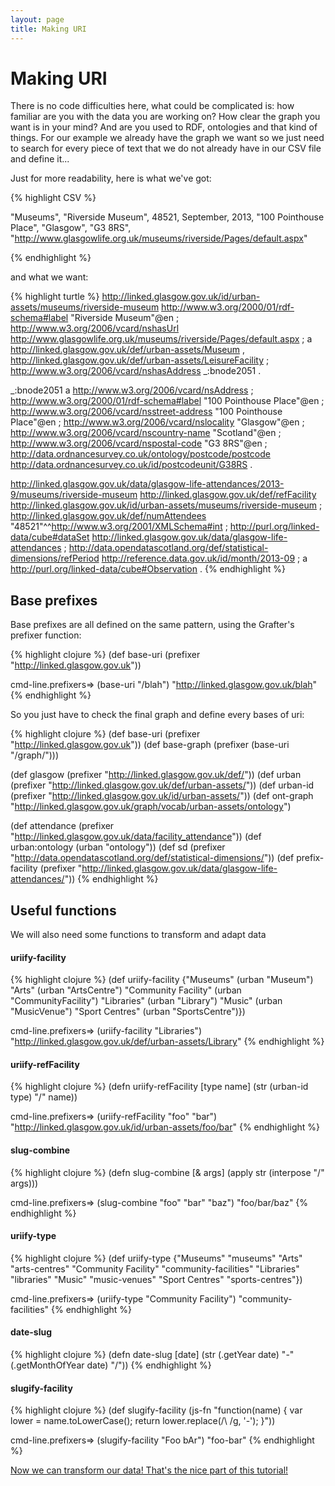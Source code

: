 ```yaml
---
layout: page
title: Making URI
---
```


# Making URI

There is no code difficulties here, what could be complicated is: how familiar are you with the data you are working on? How clear the graph you want is in your mind? And are you used to RDF, ontologies and that kind of things.
For our example we already have the graph we want so we just need to search for every piece of text that we do not already have in our CSV file and define it...

Just for more readability, here is what we've got:

{% highlight CSV %}

"Museums", "Riverside Museum", 48521, September, 2013, "100 Pointhouse Place", "Glasgow", "G3 8RS", "http://www.glasgowlife.org.uk/museums/riverside/Pages/default.aspx"

{% endhighlight %}

and what we want:

{% highlight turtle %}
<http://linked.glasgow.gov.uk/id/urban-assets/museums/riverside-museum> <http://www.w3.org/2000/01/rdf-schema#label> "Riverside Museum"@en ;
	<http://www.w3.org/2006/vcard/nshasUrl> <http://www.glasgowlife.org.uk/museums/riverside/Pages/default.aspx> ;
	a <http://linked.glasgow.gov.uk/def/urban-assets/Museum> , <http://linked.glasgow.gov.uk/def/urban-assets/LeisureFacility> ;
	<http://www.w3.org/2006/vcard/nshasAddress> _:bnode2051 .

_:bnode2051 a <http://www.w3.org/2006/vcard/nsAddress> ;
	<http://www.w3.org/2000/01/rdf-schema#label> "100 Pointhouse Place"@en ;
	<http://www.w3.org/2006/vcard/nsstreet-address> "100 Pointhouse Place"@en ;
	<http://www.w3.org/2006/vcard/nslocality> "Glasgow"@en ;
	<http://www.w3.org/2006/vcard/nscountry-name> "Scotland"@en ;
	<http://www.w3.org/2006/vcard/nspostal-code> "G3 8RS"@en ;
	<http://data.ordnancesurvey.co.uk/ontology/postcode/postcode> <http://data.ordnancesurvey.co.uk/id/postcodeunit/G38RS> .

<http://linked.glasgow.gov.uk/data/glasgow-life-attendances/2013-9/museums/riverside-museum> <http://linked.glasgow.gov.uk/def/refFacility> <http://linked.glasgow.gov.uk/id/urban-assets/museums/riverside-museum> ;
	<http://linked.glasgow.gov.uk/def/numAttendees> "48521"^^<http://www.w3.org/2001/XMLSchema#int> ;
	<http://purl.org/linked-data/cube#dataSet> <http://linked.glasgow.gov.uk/data/glasgow-life-attendances> ;
	<http://data.opendatascotland.org/def/statistical-dimensions/refPeriod> <http://reference.data.gov.uk/id/month/2013-09> ;
	a <http://purl.org/linked-data/cube#Observation> .
{% endhighlight %}


## Base prefixes
Base prefixes are all defined on the same pattern, using the Grafter's prefixer function:

{% highlight clojure %}
(def base-uri (prefixer "http://linked.glasgow.gov.uk"))

cmd-line.prefixers=> (base-uri "/blah")
"http://linked.glasgow.gov.uk/blah"
{% endhighlight %}

So you just have to check the final graph and define every bases of uri:

{% highlight clojure %}
(def base-uri (prefixer "http://linked.glasgow.gov.uk"))
(def base-graph (prefixer (base-uri "/graph/")))

(def glasgow (prefixer "http://linked.glasgow.gov.uk/def/"))
(def urban (prefixer "http://linked.glasgow.gov.uk/def/urban-assets/"))
(def urban-id (prefixer "http://linked.glasgow.gov.uk/id/urban-assets/"))
(def ont-graph "http://linked.glasgow.gov.uk/graph/vocab/urban-assets/ontology")

(def attendance (prefixer "http://linked.glasgow.gov.uk/data/facility_attendance"))
(def urban:ontology (urban "ontology"))
(def sd (prefixer "http://data.opendatascotland.org/def/statistical-dimensions/"))
(def prefix-facility (prefixer "http://linked.glasgow.gov.uk/data/glasgow-life-attendances/"))
{% endhighlight %}



## Useful functions
We will also need some functions to transform and adapt data

#### uriify-facility
{% highlight clojure %}
(def uriify-facility {"Museums" (urban "Museum")
                      "Arts" (urban "ArtsCentre")
                      "Community Facility" (urban "CommunityFacility")
                      "Libraries" (urban "Library")
                      "Music" (urban "MusicVenue")
                      "Sport Centres" (urban "SportsCentre")})

cmd-line.prefixers=> (uriify-facility "Libraries")
"http://linked.glasgow.gov.uk/def/urban-assets/Library"
{% endhighlight %}

#### uriify-refFacility
{% highlight clojure %}
(defn uriify-refFacility [type name]
  (str (urban-id type) "/" name))

cmd-line.prefixers=> (uriify-refFacility "foo" "bar")
"http://linked.glasgow.gov.uk/id/urban-assets/foo/bar"
{% endhighlight %}

#### slug-combine
{% highlight clojure %}
(defn slug-combine [& args]
  (apply str (interpose "/" args)))

cmd-line.prefixers=> (slug-combine "foo" "bar" "baz")
"foo/bar/baz"
{% endhighlight %}

#### uriify-type
{% highlight clojure %}
(def uriify-type {"Museums" "museums"
                  "Arts" "arts-centres"
                  "Community Facility" "community-facilities"
                  "Libraries" "libraries"
                  "Music" "music-venues"
                  "Sport Centres" "sports-centres"})

cmd-line.prefixers=> (uriify-type "Community Facility")
"community-facilities"
{% endhighlight %}

#### date-slug
{% highlight clojure %}
(defn date-slug [date]
  (str (.getYear date) "-" (.getMonthOfYear date) "/"))
{% endhighlight %}

#### slugify-facility
{% highlight clojure %}
(def slugify-facility
  (js-fn "function(name) {
              var lower = name.toLowerCase();
              return lower.replace(/\\ /g, '-');
         }"))

cmd-line.prefixers=> (slugify-facility "Foo bAr")
"foo-bar"
{% endhighlight %}


[Now we can transform our data! That's the nice part of this tutorial!](921_pipeline.html)
